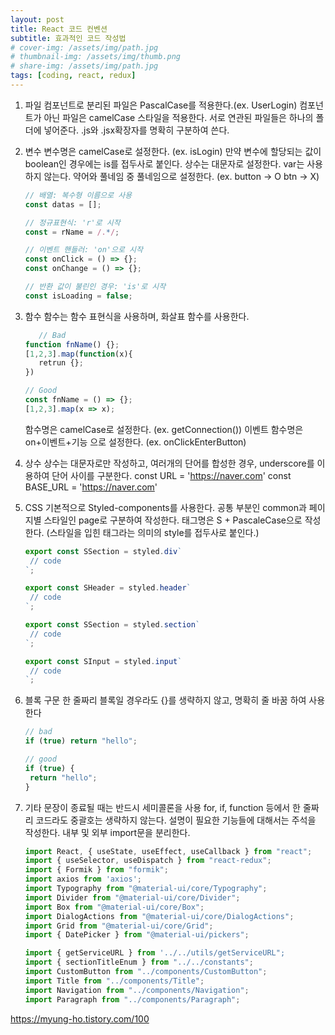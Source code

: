 ```yaml
---
layout: post
title: React 코드 컨벤션
subtitle: 효과적인 코드 작성법
# cover-img: /assets/img/path.jpg
# thumbnail-img: /assets/img/thumb.png
# share-img: /assets/img/path.jpg
tags: [coding, react, redux]
---
```


1. 파일
   컴포넌트로 분리된 파일은 PascalCase를 적용한다.(ex. UserLogin)
   컴포넌트가 아닌 파일은 camelCase 스타일을 적용한다.
   서로 연관된 파일들은 하나의 폴더에 넣어준다.
   .js와 .jsx확장자를 명확히 구분하여 쓴다.

2. 변수
   변수명은 camelCase로 설정한다. (ex. isLogin)
   만약 변수에 할당되는 값이 boolean인 경우에는 is를 접두사로 붙인다.
   상수는 대문자로 설정한다.
   var는 사용하지 않는다.
   약어와 풀네임 중 풀네임으로 설정한다. (ex. button -> O btn -> X)

   ```javascript
   // 배열: 복수형 이름으로 사용
   const datas = [];

   // 정규표현식: 'r'로 시작
   const = rName = /.*/;

   // 이벤트 핸들러: 'on'으로 시작
   const onClick = () => {};
   const onChange = () => {};

   // 반환 값이 불린인 경우: 'is'로 시작
   const isLoading = false;

   ```

3. 함수
   함수는 함수 표현식을 사용하며, 화살표 함수를 사용한다.

   ```javascript
      // Bad
   function fnName() {};
   [1,2,3].map(function(x){
      retrun {};
   })

   // Good
   const fnName = () => {};
   [1,2,3].map(x => x);
   ```

   함수명은 camelCase로 설정한다. (ex. getConnection())
   이벤트 함수명은 on+이벤트+기능 으로 설정한다. (ex. onClickEnterButton)

4. 상수
   상수는 대문자로만 작성하고, 여러개의 단어를 합성한 경우, underscore를 이용하여 단어 사이를 구분한다.
   const URL = 'https://naver.com'
   const BASE_URL = 'https://naver.com'

5. CSS
   기본적으로 Styled-components를 사용한다.
   공통 부분인 common과 페이지별 스타일인 page로 구분하여 작성한다.
   태그명은 S + PascaleCase으로 작성한다. (스타일을 입힌 태그라는 의미의 style를 접두사로 붙인다.)

   ```javascript
   export const SSection = styled.div`
   	// code
   `;

   export const SHeader = styled.header`
   	// code
   `;

   export const SSection = styled.section`
   	// code
   `;

   export const SInput = styled.input`
   	// code
   `;
   ```

6. 블록 구문
   한 줄짜리 블록일 경우라도 {}를 생략하지 않고, 명확히 줄 바꿈 하여 사용한다

   ```javascript
   // bad
   if (true) return "hello";

   // good
   if (true) {
   	return "hello";
   }
   ```

7. 기타
   문장이 종료될 때는 반드시 세미콜론을 사용
   for, if, function 등에서 한 줄짜리 코드라도 중괄호는 생략하지 않는다.
   설명이 필요한 기능들에 대해서는 주석을 작성한다.
   내부 및 외부 import문을 분리한다.

   ```javascript
   import React, { useState, useEffect, useCallback } from "react";
   import { useSelector, useDispatch } from "react-redux";
   import { Formik } from "formik";
   import axios from 'axios';
   import Typography from "@material-ui/core/Typography";
   import Divider from "@material-ui/core/Divider";
   import Box from "@material-ui/core/Box";
   import DialogActions from "@material-ui/core/DialogActions";
   import Grid from "@material-ui/core/Grid";
   import { DatePicker } from "@material-ui/pickers";

   import { getServiceURL } from '../../utils/getServiceURL";
   import { sectionTitleEnum } from "../../constants";
   import CustomButton from "../components/CustomButton";
   import Title from "../components/Title";
   import Navigation from "../components/Navigation";
   import Paragraph from "../components/Paragraph";
   ```

https://myung-ho.tistory.com/100
